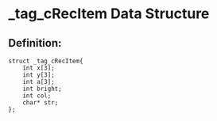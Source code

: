 # _tag_cRecItem Data Structure

## Definition:
```
struct _tag_cRecItem{
    int x[3];
    int y[3];
    int a[3];
    int bright;
    int col;
    char* str;
};
```
